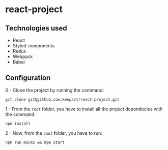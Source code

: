 # react-project

## Technologies used

- React
- Styled-components
- Redux
- Webpack
- Babel

## Configuration


0 - Clone the project by running the command:

    git clone git@github.com:keepact/react-project.git

1 - From the ``root`` folder, you have to install all the project dependecies with the command:

    npm install

2 - Now, from the ``root`` folder, you have to run:

    npm run mocks && npm start
